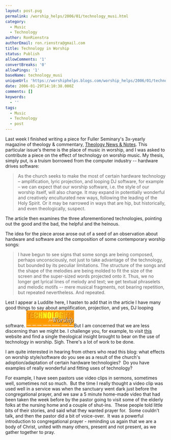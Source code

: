 ```yaml
---
layout: post.pug
permalink: /worship_helps/2006/01/technology_musi.html 
category:
  - Music
  - Technology
author: RonRienstra
authorEmail: ron.rienstra@gmail.com
title: Technology in Worship
status: Publish
allowComments: '1'
convertBreaks: '0'
allowPings: '1'
baseName: technology_musi
uniqueUrl: 'https://worshiphelps.blogs.com/worship_helps/2006/01/technology_musi.html '
date: 2006-01-29T14:10:38.000Z
comments: []
keywords:
  - ''
tags:
  - Music
  - Technology
  - post
---
```

Last week I finished writing a piece for Fuller Seminary's 3x-yearly magazine of theology & commentary, [Theology News & Notes](http://www.fuller.edu/news/pubs/tnn/2005_fall/index.htm). This particular issue's theme is the place of music in worship, and I was asked to contribute a piece on the effect of technology on worship music. My thesis, simply put, is a truism borrowed from the computer industry -- hardware drives software:

> As the church seeks to make the most of certain hardware technology – amplification, lyric projection, and looping DJ software, for example – we can expect that our worship software, i.e. the style of our worship itself, will also change. It may expand in potentially wonderful and creatively enculturated new ways, following the leading of the Holy Spirit. Or it may be narrowed in ways that are hip, but historically, and even theologically, suspect.

The article then examines the three aforementioned technologies, pointing out the good and the bad, the helpful and the heinous.

The idea for the piece arose arose out of a seed of an observation about hardware and software and the composition of some contemporary worship songs:

> I have begun to see signs that some songs are being composed, perhaps unconsciously, not just to take advantage of the technology, but bounded by its peculiar limitations. The structure of the songs and the shape of the melodies are being molded to fit the size of the screen and the super-sized words projected onto it. Thus, we no longer get lyrical lines of melody and text; we get textual phraselets and melodic motifs -- mere musical fragments, not bearing repetition, but repeated nevertheless. And repeated.

Lest I appear a Luddite here, I hasten to add that in the article I have many good things to say about amplification, projection, and yes, DJ looping software. [![Splashlogo](/img/splashlogo.gif "Splashlogo")](/img/shared/splashlogo.gif)But I am concerned that we are less discerning than we might be. I challenge you, for example, to visit [this](http://www.tfwm.com/) website and find a single theological insight brought to bear on the use of technology in worship. Sigh. There's a lot of work to be done.

I am quite interested in hearing from others who read this blog: what effects on worship style/software do you see as a result of the church's adoption/adaptation of certain hardware technologies?  Do you have examples of really wonderful and fitting uses of technology? 

For example, I have seen pastors use video clips in sermons, sometimes well, sometimes not so much.  But the time I really thought a video clip was used well in a service was when the sanctuary went dark just before the congregational prayer, and we saw a 5 minute home-made video that had been taken the week before by the pastor going to visit some of the elderly folks at the nursing home and a couple of shut-ins.  These people told little bits of their stories, and said what they wanted prayer for.  Some couldn't talk, and then the pastor did a bit of voice-over.  It was a powerful introduction to congregational prayer - reminding us again that we are a body of Christ, united with many others, present and not present, as we gather together to pray.